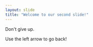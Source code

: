 ```yaml
---
layout: slide
title: "Welcome to our second slide!"
---
```

Don't give up.

Use the left arrow to go back!
